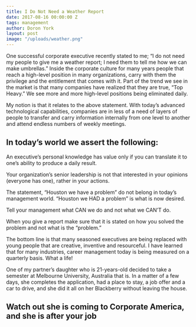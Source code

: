 ```yaml
---
title: I Do Not Need a Weather Report
date: 2017-08-16 00:00:00 Z
tags: management
author: Doron York
layout: post
image: "/uploads/weather.png"
---
```


One successful corporate executive recently stated to me; “I do not need my people to give me a weather report; I need them to tell me how we can make umbrellas.” Inside the corporate culture for many years people that reach a high-level position in many organizations, carry with them the privilege and the entitlement that comes with it. Part of the trend we see in the market is that many companies have realized that they are true, “Top Heavy.” We see more and more high-level positions being eliminated daily.

My notion is that it relates to the above statement. With today’s advanced technological capabilities, companies are in less of a need of layers of people to transfer and carry information internally from one level to another and attend endless numbers of weekly meetings.

## In today’s world we assert the following:

An executive’s personal knowledge has value only if you can translate it to one’s ability to produce a daily result.

Your organization’s senior leadership is not that interested in your opinions (everyone has one), rather in your actions.

The statement, “Houston we have a problem” do not belong in today’s management world. “Houston we HAD a problem” is what is now desired.

Tell your management what CAN we do and not what we CAN’T do.

When you give a report make sure that it is stated on how you solved the problem and not what is the “problem.”

The bottom line is that many seasoned executives are being replaced with young people that are creative, inventive and resourceful. I have learned that for many industries, career management today is being measured on a quarterly basis. What a life!

One of my partner’s daughter who is 21-years-old decided to take a semester at Melbourne University, Australia that is. In a matter of a few days, she completes the application, had a place to stay, a job offer and a car to drive, and she did it all on her Blackberry without leaving the house.

## Watch out she is coming to Corporate America, and she is after your job